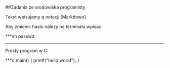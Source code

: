 ##Zadania ze srodowiska programisty


Tekst wpisujemy q notacji [Markdown]

Aby zmienic haslo nalezy na terminalu wpisac:

***sh
passwd
***

Prosty program w C:

***c
main() {
	printf("hello world");
}
